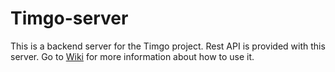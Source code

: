 # Timgo-server
This is a backend server for the Timgo project. Rest API is provided with this server.
Go to [Wiki](https://github.com/thergbway/TimgoBackendServer/wiki "Wiki") for more information about how to use it.
